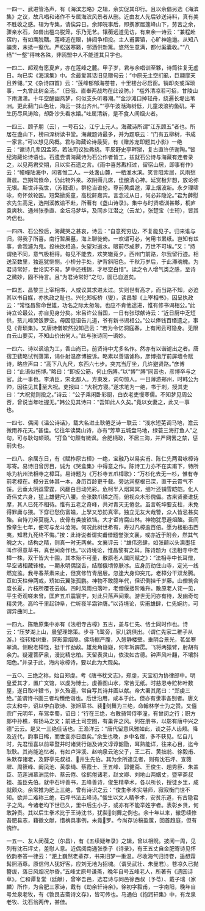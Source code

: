 <!-- { "loadSidebar": true } -->
一四一、武进管洛声，有《海滨志略》之辑，余实促其印行。且以余倡另选《海滨集》之议，故凡唱和诸作不专属海滨风景者从删。近由友人先后钞送诗料，真有美不胜收之感。辑为专集，请俟异日。余卸皖事后，即携家居莲峰山下，劳苦之余，骤亲水石，如兽出槛鸟脱笼，乐乃无艺。镶蘅远道见访，有柬余一诗云：“兼程赴宿约，有如鹰脱鞲。莲峰近在眼，排闼争相投。主人甫罢镇，心旷神逾遒。从知八骗贵，末抵一壑优。严松送寒籁，邨酒供新篱。悠然生意满，都付奚囊收。”“八绉”“一壑”得味各殊，非鸥盟中人不能道其只字也。

一四二、超观有愿夏庐，亦在莲峰之麓。甲子岁，君与余唱训至夥，诗筒往复无虚日。均已实《海滨集》中。余最爱其话旧见赠句云：“中原无主空扪虱，巨翮摩天且养翎。”又《杂诗四首》云：“莲峰郁郁海苍苍，十里楼台尽启窗。销却炎或浑琐事，一丸曾此树金汤。”（日俄、直奉两战均在此设防。）“褴外清凉若可招，甘陵山下雨潇潇。十年空醒幽燕梦，何似支头听暮潮。”“金沙滩口掉轻舟，绕遍长堤出苇洲。更此蓟门山色壮，海云一抹出齐州。”“亭午波湉海树低，儿童泼浪钓鱼矶。平生历尽风涛险，却卧沙头看水嬉。”吐属清新，是不食人间烟火者。

一四三、顾子朋（云），一号石公，江宁上元人。海藏诗所谓“江东顾五”者也。所居在盏山下，榜曰深树读书堂。海藏题诗最多，并为题联云：“门有五柳树，书成一家言。”可以想见风概。君与海藏论诗最契，有《赠苏宠即题其小影》一绝云：“谳诗几辈囚孟郊，若法司议独弗挠。平反野史亭畔狱，复古直许侪谢陶。”皆纪海藏论诗语也。石遗尝谓海藏诗为石公作者皆工，兹就石公诗与海藏有连者录之，以见两君交期，且以实石遗之言。《雨中喜苏戡枉过，留宿山居，即事有作》云：“幢幢陆海中，闲者惟二人。一处盏山麓，一栖淮水滨。笑言阻索居，风雨愁萧晨。岂期驾倏命，仍此物外亲。浓阴缛几席，佳酿清心神。延赏极非想，放论弥无垠。斯世非我世，（苏戡语）。群伦当谁伦。尊前黄虞邈，潭上烟波新。永夕理啸咏，奇怀敛轮囷。短檠掀奚童，高枕鼾嘉宾。言念过从日，何必非隐沦。”君为薛慰农先生高足，选荆溪教谕不赴，所著有《盏山诗录》。集中与时贤唱训甚夥，桐庐袁爽秋、通州张季直、金坛冯梦华，及同乡江潜之（云龙），张楚宝（士珩），皆其吟侣也。

一四四、石公殁后，海藏哭之甚哀，诗云：“自意死穷边，不复能见子。归来谁与归，得我子所喜。南行暂展墓，海上聊徙倚。一欢谓可必，何用书累纸。岂知有兹事，舍我遽为鬼。投袂欲相追，失望对逝水。眼前尽成萝，万世不可埃。”又：“持谓绝不同，意气极相得。每见不能去，欢笑辙竟夕。西州门前路，尔我留行迹。相送至数里，独返犹恻恻。小桥分手处，驴背斜阳色。千秋万岁后，于此滞魂魄。为君诗常好，世论实不易。梦中还残锦，才尽空白惜”。读之令人增气类之感，至诗之微妙，固不待言。且“为君诗常好”之句，固已自道矣。

一四五、昌黎三上宰相书，人或议其求进太过。实则世有高才，而当路不知，必迫其以书自媒，亦执政之耻也。兴化郑板桥（燮），读昌黎《上宰相书》，因呈执政云：“常怪昌黎命世雄，功名之际太匆匆。也应不肯他途进，惟有修书谒相公。”此诗立论最公，亦自见身分矣。宋吕许公当国，一日有张球献诗云：“近日厨中乏短供，孩儿啼哭饭箩空。母因低语告儿道，爷有新书谒相公。”公以俸钱百缗遗之，事见《青琐集》。又唐诗僧皎然投知己云：“若为令忆洞庭春，上有闲云可隐身。无限白云山要买，不知山价出何人。”此与张诗同一语妙。

一四六、诗以讽谕为工，香山尚已，前贤诗中尤多名作。然亦有以谐谑出之者。唐宿卫裴略试判落第，谒仆射温彦博披诉。略素以善谐谑称，彦博指厅前屏墙令赋诗，略应声曰：“高下八九尺，东西六七步。突兀当厅坐，几许避贤路。”彦博曰：“此语似伤博。”略曰：“即扳公筋，何止伤膊。”以“博”“膊”同音也，彦博卒与之官。此一事也。李清臣，宋北都人。方束发，词句惊人。一日薄游郑州，时韩公为帅，因往见其至大祝。吏报曰：“大祝方寝。”遂求笔为一绝，书于刺，授其吏曰：“大祝觉则投之。”诗云：“公子乘闲卧彩厨，白衣老吏慢寒儒。不知梦见周公否，曾说当年吐握无。”韩公见其诗曰：“吾知此人久矣。”竟以女妻之，此又一事也。

一四七、偶阅《温公诗话》，载大名进土耿倦芝诗一联云：“浅水短芜调马地，澹云微雨养花天。”甚佳。忆往年读樊山诗，亦有“芳草五城盘马地，绿蓑三海打鱼人”之句，可与耿句颉顽。“打鱼”句颇有微讽。合肥柄政，不居三海，并严网罟之禁，惩前失也。

一四八、余居东日，有《赋柞原古樟》一绝，宝融乃以易实甫、陈仁先两君咏樟诗写寄。易诗旧曾厉目，诚为《哭盒集》中得意之作。陈诗工力亦不在实甫下，特所咏为杭州法相寺之樟耳。易诗题为《万杉寺五爪樟歌》：“万杉化去无一杉，惟有寺前老樟在。樟分五体其一本，身历百龄更千载。旁达涧壑根已深，直干云霄气不馁。云垂太阴逗雷霆，风翻白日动光彩。危柯半入烟冥冥，细叶还铺雪皑皑。化人奇伟丈六身，猛上雄健尺八腰。全张数爪鳞之而，俯视众木形傀儡。古来贤豪谁抚摩，其人已死不相待。惟有五老之奇峰，共对青天无倦怠。虽言乾坤要支柱，未免得罪庸与猥。下穿已愁伤富媪，上孥又恐妨真宰。独立无友大哉警，众人皆忌甚矣殆。自恃刀斧莫能入，皮骨有类披铁铛。大才讵肯腐山林。神物犹思避俎醢。吾间豫章生七年，便可与龙斗沧海。何况此树世希有，寿过凡樟逾百倍。愿为楼船击西夷，知君九死终不悔。”按：此诗说者谓实甫借题誉张文襄，或亦近于附会，然其气魄之大，结构之精，则真一时无两矣。文襄评云：“雄伟恣肆，如张颠以头濡墨狂叫作得意草书，真世间奇作也。”以诗境论，惟昌黎有之耳。陈诗题为《法相寺中老樟一株，双干皆大十围，其本殆不可量，散原老人属同赋之》：“法相寺中长耳僧，早空诸相藏锋棱。一期永明偶饶舌，结跏俄顷惊肤冰。应身历劫住山寺，定光一线燃宠监。我寻春茶素来止，但赏修竹青层层。忽逢大身仰突兀，老樟分干双龙腾。亘如天柱伸两戒，矫如云翼张孤鹏。神物不敢臆年代，但识倒挂千岁藤。山僧筑合度长夏，片枝所覆苍云崩。四时风雨扫落叶，老僧偃搂阶难升。散原老人诧一见，平生奇观嗟未曾。匡庐五爪震寰宇，对此只落声间乘。游世无问亦有待，发幽奇句精灵凭。高吟千里起钟阜，伫听夜半霜钟膺。”以诗境论，实甫雄肆，仁先婉约，可谓异曲同上。

一四九、陈散原集中亦有《法相寺古樟》五古，盖与仁先、恪士同时作也。诗云：“压梦湖上山，晨望理筇策。步寻飞鹭旁，家儿跳俱出。（谓仁先家二稚子从游。）径转矮树重，穿影霏烟隙。佛场据严腹，入憩静楼壁。垂阴合景光，茗坐寒翠滴。侧睨老樟怪，挺干作劲敌。雄龙角嶷嶷，何年坼霹雳。飞将两猿臂，射胡有余力。疑灌菩萨泉，漫比精忠柏。天留表灵山，依汝如古德。钟声风叶翻，不壤斜阳色。”并录于此，海内咏樟诗，要以此为大观矣。

一五○、三绝之称，始自郑虔。考《唐书枕文志》，郑虔，天宝初为协律郎中。明皇爱其才，置广文馆，以虔为博士。虔善图山水，常苦无纸。时慈恩寺贮柿叶数屋，遂日取叶肄书，岁久殆遍，常自写其诗并画以献。帝大署其尾曰：“郑虔三绝。”盖谓诗书画三者均臻绝诣也。后世沿用，咸本于此。但亦有隶事各别者。唐文宗太和中，诏以李白歌诗、张旭草书、裴剑舞为三绝，命翰林学士为之赞。又僖宗广元明年，车驾幸蜀，诏曰：“行在三绝，右散骑常侍李潼，有曾闵之行；职方郎中孙樵，有扬马之文；前进土司空图，有巢许之风。列在册书，以彰有唐中兴之德”云云。是又一三绝佳话也。王渔洋云：“唐代留意风雅如此，谈之芬人齿颊。降及近代，韵事日稀，而世变亦日亟矣。”余生也晚，乡中名宿，多不获见。忆自儿时，先君恒喜以前辈暨并时诸贤行诣及诗文谆谆韶勖，耳熟能详，往来心目，迄今耿耿。其尚能追忆者，有如卢泮溪、赵响泉云池父子，王二石、黄拙翁、徐毅甫、朱默存诸老，及野亭先叔祖、井生先伯。其为余所逮见者，则有沈石坪、宣薇墀、周筱峰、阚凤池、黄季绳、蔡霞士、王五峰、郭健斋、王俊生、趟秀臣、朱盖臣、范莲洲慕洲昆仲、蔡云倦、徐鹤倦诸老，赵文卿、刘地山两姻丈，暨罕斋叔祖、盖臣先伯。就中石坪善书，五峰善诗，俊生精拳术，各以所长，授徒乡里，成就颇众。余常推为肥上三绝，曾有诗识之云：“俊生拳术实堪师，寂寂衡门世不知。欲并二难称三绝，石坪书法五峰诗。”俊生以文人精拳术，安贫乐道，有古隐君子之风。今诸老均下世已久，里中后生小子，或亦有不能举姓字者。表彰乡贤，何敢辞责。其以后生拳术比于王诗沈书，犹裴剑舞之例也。余十年以来，辙思续修吾肥县志，藉徵文献，惜桷具事例，未竟罗。今尚存访稿盈箧，回首趋庭，但有愧怍。

一五一、友人闵葆之（尔昌），有《五续疑年录》之辑，曾以相贶。披阅一周，见列有沈石坪丈，差慰人意。近偶阅南通张季子《诗录》，有王五丈自金肥寄诗见怀依韵奉答一律云：“淝上巍然老辈存，书来旧梦一重温。尽收海气归诗卷，遥想霜髯照酒尊。原信何人犹好客，应刘无地为招魂。（谓吴武壮、朱曼君）。苍凉久已抛簪绂，落日风烟况尔昏。”五峰丈原号谦斋，晚年自号五峰老人，所著有《遗园诗草》。仁和谭复堂（廷献），曾宰吾邑，选君诗与同邑徐西叔（予苓）、戴子瑞（家麟）所作，为合肥三家诗，戴有《劫余轩诗余》。徐初字毅甫，一字南阳，晚年自号龙泉老牧，有《敦艮吉斋诗文存》，皆可传也。马通伯《抱润轩集》中，有龙泉老牧、沈石翁两传，甚佳。


